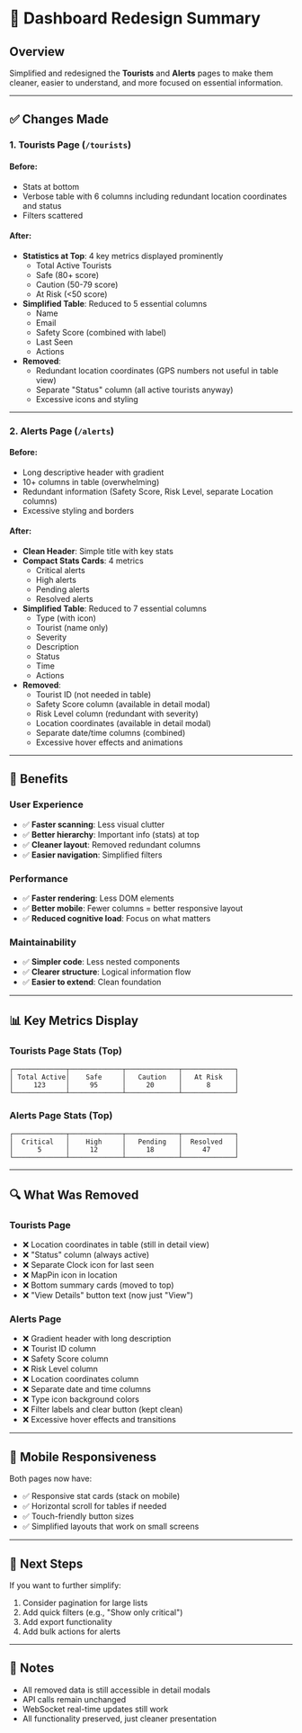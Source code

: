 # 🎨 Dashboard Redesign Summary

## Overview
Simplified and redesigned the **Tourists** and **Alerts** pages to make them cleaner, easier to understand, and more focused on essential information.

---

## ✅ Changes Made

### 1. **Tourists Page** (`/tourists`)

#### Before:
- Stats at bottom
- Verbose table with 6 columns including redundant location coordinates and status
- Filters scattered

#### After:
- **Statistics at Top**: 4 key metrics displayed prominently
  - Total Active Tourists
  - Safe (80+ score)
  - Caution (50-79 score)
  - At Risk (<50 score)
- **Simplified Table**: Reduced to 5 essential columns
  - Name
  - Email
  - Safety Score (combined with label)
  - Last Seen
  - Actions
- **Removed**:
  - Redundant location coordinates (GPS numbers not useful in table view)
  - Separate "Status" column (all active tourists anyway)
  - Excessive icons and styling

---

### 2. **Alerts Page** (`/alerts`)

#### Before:
- Long descriptive header with gradient
- 10+ columns in table (overwhelming)
- Redundant information (Safety Score, Risk Level, separate Location columns)
- Excessive styling and borders

#### After:
- **Clean Header**: Simple title with key stats
- **Compact Stats Cards**: 4 metrics
  - Critical alerts
  - High alerts
  - Pending alerts
  - Resolved alerts
- **Simplified Table**: Reduced to 7 essential columns
  - Type (with icon)
  - Tourist (name only)
  - Severity
  - Description
  - Status
  - Time
  - Actions
- **Removed**:
  - Tourist ID (not needed in table)
  - Safety Score column (available in detail modal)
  - Risk Level column (redundant with severity)
  - Location coordinates (available in detail modal)
  - Separate date/time columns (combined)
  - Excessive hover effects and animations

---

## 🎯 Benefits

### User Experience
- ✅ **Faster scanning**: Less visual clutter
- ✅ **Better hierarchy**: Important info (stats) at top
- ✅ **Cleaner layout**: Removed redundant columns
- ✅ **Easier navigation**: Simplified filters

### Performance
- ✅ **Faster rendering**: Less DOM elements
- ✅ **Better mobile**: Fewer columns = better responsive layout
- ✅ **Reduced cognitive load**: Focus on what matters

### Maintainability
- ✅ **Simpler code**: Less nested components
- ✅ **Clearer structure**: Logical information flow
- ✅ **Easier to extend**: Clean foundation

---

## 📊 Key Metrics Display

### Tourists Page Stats (Top)
```
┌─────────────┬─────────────┬─────────────┬─────────────┐
│ Total Active│    Safe     │   Caution   │   At Risk   │
│     123     │     95      │     20      │      8      │
└─────────────┴─────────────┴─────────────┴─────────────┘
```

### Alerts Page Stats (Top)
```
┌─────────────┬─────────────┬─────────────┬─────────────┐
│  Critical   │    High     │   Pending   │  Resolved   │
│      5      │     12      │     18      │     47      │
└─────────────┴─────────────┴─────────────┴─────────────┘
```

---

## 🔍 What Was Removed

### Tourists Page
- ❌ Location coordinates in table (still in detail view)
- ❌ "Status" column (always active)
- ❌ Separate Clock icon for last seen
- ❌ MapPin icon in location
- ❌ Bottom summary cards (moved to top)
- ❌ "View Details" button text (now just "View")

### Alerts Page
- ❌ Gradient header with long description
- ❌ Tourist ID column
- ❌ Safety Score column
- ❌ Risk Level column
- ❌ Location coordinates column
- ❌ Separate date and time columns
- ❌ Type icon background colors
- ❌ Filter labels and clear button (kept clean)
- ❌ Excessive hover effects and transitions

---

## 📱 Mobile Responsiveness

Both pages now have:
- ✅ Responsive stat cards (stack on mobile)
- ✅ Horizontal scroll for tables if needed
- ✅ Touch-friendly button sizes
- ✅ Simplified layouts that work on small screens

---

## 🚀 Next Steps

If you want to further simplify:
1. Consider pagination for large lists
2. Add quick filters (e.g., "Show only critical")
3. Add export functionality
4. Add bulk actions for alerts

---

## 📝 Notes

- All removed data is still accessible in detail modals
- API calls remain unchanged
- WebSocket real-time updates still work
- All functionality preserved, just cleaner presentation
